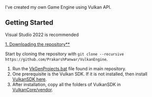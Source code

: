I've created my own Game Engine using Vulkan API.

## Getting Started
Visual Studio 2022 is recommended

<ins>1. Downloading the repository**</ins>

Start by cloning the repository with `git clone --recursive https://github.com/PrakarshPanwar/VulkanEngine`.

1. Run the [VkGenProjects.bat](https://github.com/PrakarshPanwar/VulkanEngine) file found in main repository.
2. One prerequisite is the Vulkan SDK. If it is not installed, then install [VulkanSDK here](https://vulkan.lunarg.com/).
3. After installation, copy all the folders of VulkanSDK in [VulkanCore/vendor](https://github.com/PrakarshPanwar/VulkanEngine/tree/master/VulkanCore/vendor).